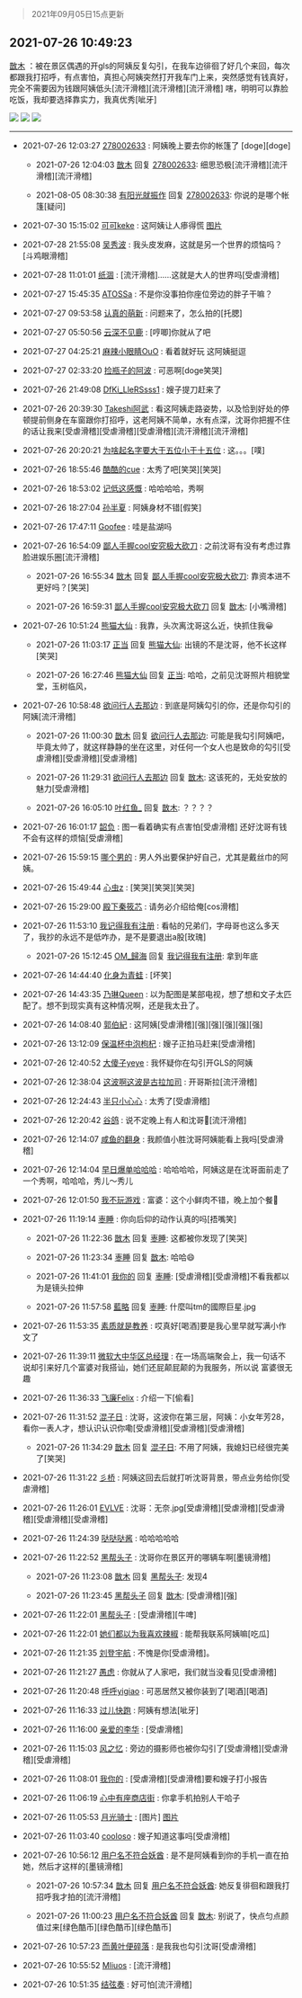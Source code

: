 > 2021年09月05日15点更新
<link rel="stylesheet" href="https://cdn.jsdelivr.net/gh/taotie6/sampleJSON@main/css/photo_show.css">


 ## 2021-07-26 10:49:23 

 [㪚木](https://www.coolapk.com/feed/28677776?shareKey=NzUyMjk5ZTY4NDFjNjEzMTc4MjM~) ：被在景区偶遇的开gls的阿姨反复勾引，在我车边徘徊了好几个来回，每次都跟我打招呼，有点害怕，真担心阿姨突然打开我车门上来，突然感觉有钱真好，完全不需要因为钱跟阿姨低头[流汗滑稽][流汗滑稽][流汗滑稽]
嗐，明明可以靠脸吃饭，我却要选择靠实力，我真优秀[呲牙] 

<div class="album">
<img class="img-item" src="http://image.coolapk.com/feed/2021/0726/10/1081091_cdba94a4_7743_7979@320x184.gif" />
<img class="img-item" src="http://image.coolapk.com/feed/2021/0726/10/1081091_9836edfa_7743_7982@368x640.gif" />
<img class="img-item" src="http://image.coolapk.com/feed/2021/0726/10/1081091_f45e9508_7743_7984@672x378.gif" />
</div>

 ------- 

- 2021-07-26 12:03:27 [278002633](uid=130056) : 阿姨晚上要去你的帐篷了 [doge][doge] 

    - 2021-07-26 12:04:03 [㪚木](uid=1081091) 回复 [278002633](uid=130056): 细思恐极[流汗滑稽][流汗滑稽][流汗滑稽] 

    - 2021-08-05 08:30:38 [有阳光就振作](uid=2457987) 回复 [278002633](uid=130056): 你说的是哪个帐篷[疑问] 

- 2021-07-30 15:15:02 [可可keke](uid=2190423) : 这阿姨让人瘆得慌 [图片](http://image.coolapk.com/feed/2021/0730/15/2190423_ba21b2c2_9300_1933@500x563.jpeg)

- 2021-07-28 21:55:08 [吴秀波](uid=1158063) : 我头皮发麻，这就是另一个世界的烦恼吗？[斗鸡眼滑稽] 

- 2021-07-28 11:01:01 [纸涸](uid=3690334) : [流汗滑稽]......这就是大人的世界吗[受虐滑稽] 

- 2021-07-27 15:45:35 [ATOSSa](uid=2489532) : 不是你没事拍你座位旁边的胖子干嘛？ 

- 2021-07-27 09:53:58 [认真的萌新](uid=1542914) : 问题来了，怎么拍的[托腮] 

- 2021-07-27 05:50:56 [云深不见鹿](uid=630963) : [哼唧]你就从了吧 

- 2021-07-27 04:25:21 [麻辣小眼睛OuO](uid=499955) : 看着就好玩  这阿姨挺逗 

- 2021-07-27 02:33:20 [捡瓶子的阿波](uid=745229) : 可恶啊[doge笑哭] 

- 2021-07-26 21:49:08 [DfKi_LleRSsss1](uid=2139384) : 嫂子提刀赶来了 

- 2021-07-26 20:39:30 [Takeshi阿武](uid=2891233) : 看这阿姨走路姿势，以及恰到好处的停顿提前侧身在车窗跟你打招呼，这老阿姨不简单，水有点深，沈哥你把握不住的话让我来[受虐滑稽][受虐滑稽][受虐滑稽][流汗滑稽][流汗滑稽] 

- 2021-07-26 20:20:21 [为啥起名字要大于五位小于十五位](uid=3435660) : 这。。。[噗] 

- 2021-07-26 18:55:46 [酷酷的cue](uid=2882563) : 太秀了吧[笑哭][笑哭] 

- 2021-07-26 18:53:02 [记低这感慨](uid=1511878) : 哈哈哈哈，秀啊 

- 2021-07-26 18:27:04 [孙半夏](uid=1851173) : 阿姨身材不错[假笑] 

- 2021-07-26 17:47:11 [Goofee](uid=1014686) : 哇是盐湖吗 

- 2021-07-26 16:54:09 [鄙人手握cool安究极大砍刀](uid=2616582) : 之前沈哥有没有考虑过靠脸进娱乐圈[流汗滑稽] 

    - 2021-07-26 16:55:34 [㪚木](uid=1081091) 回复 [鄙人手握cool安究极大砍刀](uid=2616582): 靠资本进不更好吗？[笑哭] 

    - 2021-07-26 16:59:31 [鄙人手握cool安究极大砍刀](uid=2616582) 回复 [㪚木](uid=1081091): [小嘴滑稽] 

- 2021-07-26 10:51:24 [熊猫大仙](uid=1742170) : 我靠，头次离沈哥这么近，快抓住我😀 

    - 2021-07-26 11:03:17 [正当](uid=1725957) 回复 [熊猫大仙](uid=1742170): 出镜的不是沈哥，他不长这样[笑哭] 

    - 2021-07-26 16:27:46 [熊猫大仙](uid=1742170) 回复 [正当](uid=1725957): 哈哈，之前见沈哥照片相貌堂堂，玉树临风， 

- 2021-07-26 10:58:48 [欲问行人去那边](uid=826969) : 到底是阿姨勾引的你，还是你勾引的阿姨[流汗滑稽] 

    - 2021-07-26 11:00:30 [㪚木](uid=1081091) 回复 [欲问行人去那边](uid=826969): 可能是我勾引阿姨吧，毕竟太帅了，就这样静静的坐在这里，对任何一个女人也是致命的勾引[受虐滑稽][受虐滑稽][受虐滑稽] 

    - 2021-07-26 11:29:31 [欲问行人去那边](uid=826969) 回复 [㪚木](uid=1081091): 这该死的，无处安放的魅力[受虐滑稽] 

    - 2021-07-26 16:05:10 [叶红鱼_](uid=728808) 回复 [㪚木](uid=1081091): ？？？？ 

- 2021-07-26 16:01:17 [韶负](uid=3378542) : 图一看着确实有点害怕[受虐滑稽] 还好沈哥有钱 不会有这样的烦恼[受虐滑稽] 

- 2021-07-26 15:59:15 [哪个男的](uid=1057736) : 男人外出要保护好自己，尤其是戴丝巾的阿姨。 

- 2021-07-26 15:49:44 [心虫z](uid=151532) : [笑哭][笑哭][笑哭] 

- 2021-07-26 15:29:00 [殿下秦筱芯](uid=1506692) : 请务必介绍给俺[cos滑稽] 

- 2021-07-26 11:53:10 [我记得我有注册](uid=1403833) : 看帖的兄弟们，字母哥也这么多天了，我抄的永远不是低咋办，是不是要退出a股[玫瑰] 

    - 2021-07-26 15:12:45 [OM_歸海](uid=1574514) 回复 [我记得我有注册](uid=1403833): 拿到年底 

- 2021-07-26 14:44:40 [化身为青蛙](uid=1209189) : [坏笑] 

- 2021-07-26 14:43:35 [乃琳Queen](uid=2370903) : 以为配图是某部电视，想了想和文子太匹配了。想不到现实真有这种情况啊，还是我太丑了。 

- 2021-07-26 14:08:40 [郭伯紀](uid=2859803) : 这阿姨[受虐滑稽][强][强][强][强][强] 

- 2021-07-26 13:12:09 [保温杯中泡枸杞](uid=3327022) : 嫂子正拍马赶来[受虐滑稽] 

- 2021-07-26 12:40:52 [大傻子yeye](uid=1019731) : 我怀疑你在勾引开GLS的阿姨 

- 2021-07-26 12:38:04 [这波啊这波是古拉加司](uid=3369995) : 开哥斯拉[流汗滑稽] 

- 2021-07-26 12:24:43 [半只小心心](uid=1559932) : 太秀了[受虐滑稽] 

- 2021-07-26 12:20:42 [谷鸽](uid=785729) : 说不定晚上有人和沈哥🤺[流汗滑稽] 

- 2021-07-26 12:14:07 [咸鱼的翻身](uid=3945270) : 我颜值小胜沈哥阿姨能看上我吗[受虐滑稽] 

- 2021-07-26 12:14:04 [早日爆单哈哈哈](uid=2188936) : 哈哈哈哈，阿姨这是在沈哥面前走了一个秀啊，哈哈哈，秀儿～秀儿 

- 2021-07-26 12:01:50 [我不玩游戏](uid=3058829) : 富婆：这个小鲜肉不错，晚上加个餐🍌 

- 2021-07-26 11:19:14 [栆睡](uid=2246713) : 你向后仰的动作认真的吗[捂嘴笑] 

    - 2021-07-26 11:22:36 [㪚木](uid=1081091) 回复 [栆睡](uid=2246713): 这都被你发现了[笑哭] 

    - 2021-07-26 11:23:34 [栆睡](uid=2246713) 回复 [㪚木](uid=1081091): 哈哈😄 

    - 2021-07-26 11:41:01 [我你的](uid=3530668) 回复 [栆睡](uid=2246713): [受虐滑稽][受虐滑稽]不看我都以为是镜头拉伸 

    - 2021-07-26 11:57:58 [藍略](uid=4334799) 回复 [栆睡](uid=2246713): 什麼叫tm的國際巨星.jpg 

- 2021-07-26 11:53:35 [素质就是教养](uid=2192928) : 哎真好[喝酒]要是我心里早就写满小作文了 

- 2021-07-26 11:39:11 [微软大中华区总经理](uid=928491) : 在一场高端聚会上，我一句话不说却引来好几个富婆对我搭讪，她们还屁颠屁颠的为我服务，所以说 富婆很无趣 

- 2021-07-26 11:36:33 [飞廉Felix](uid=900024) : 介绍一下[偷看] 

- 2021-07-26 11:31:52 [混子日](uid=1878276) : 沈哥，这波你在第三层，阿姨：小女年芳28，看你一表人才，想认识认识你嘞[受虐滑稽][受虐滑稽][受虐滑稽] 

    - 2021-07-26 11:34:29 [㪚木](uid=1081091) 回复 [混子日](uid=1878276): 不用了阿姨，我媳妇已经很完美了[笑哭] 

- 2021-07-26 11:31:22 [彡桥](uid=3740933) : 阿姨这回去后就打听沈哥背景，带点业务给你[受虐滑稽] 

- 2021-07-26 11:26:01 [EVLVE](uid=624501) : 沈哥：无奈.jpg[受虐滑稽][受虐滑稽][受虐滑稽][受虐滑稽][受虐滑稽] 

- 2021-07-26 11:24:39 [哒哒哒酱](uid=3456742) : 哈哈哈哈哈 

- 2021-07-26 11:22:52 [黑帮头子](uid=2838832) : 沈哥你在景区开的哪辆车啊[墨镜滑稽] 

    - 2021-07-26 11:23:08 [㪚木](uid=1081091) 回复 [黑帮头子](uid=2838832): 发现4 

    - 2021-07-26 11:23:45 [黑帮头子](uid=2838832) 回复 [㪚木](uid=1081091): [受虐滑稽][强] 

- 2021-07-26 11:22:01 [黑帮头子](uid=2838832) : [受虐滑稽][牛啤] 

- 2021-07-26 11:22:01 [她们都以为我喜欢辣椒](uid=964816) : 能帮我联系阿姨嘛[吃瓜] 

- 2021-07-26 11:21:35 [刘登宇航](uid=571170) : 不愧是你[受虐滑稽]。 

- 2021-07-26 11:21:27 [愚虑](uid=782365) : 你就从了人家吧，我们就当没看见[受虐滑稽] 

- 2021-07-26 11:20:48 [呼呼yigiao](uid=3884903) : 可恶居然又被你装到了[喝酒][喝酒] 

- 2021-07-26 11:16:33 [过儿快跑](uid=4122705) : 阿姨有想法[呲牙] 

- 2021-07-26 11:16:00 [亲爱的李华](uid=1323228) : [受虐滑稽] 

- 2021-07-26 11:15:03 [风之忆](uid=3924354) : 旁边的摄影师也被你勾引了[受虐滑稽][受虐滑稽][受虐滑稽] 

- 2021-07-26 11:08:01 [我你的](uid=3530668) : [受虐滑稽][受虐滑稽]要和嫂子打小报告 

- 2021-07-26 11:06:19 [心中有座商店街](uid=1636078) : 你拿手机拍别人干哈子 

- 2021-07-26 11:05:53 [月光骑士](uid=2632367) : [图片] [图片](http://image.coolapk.com/feed/2021/0726/11/2632367_8753_0429@157x160.jpg)

- 2021-07-26 11:03:40 [cooloso](uid=1984608) : 嫂子知道这事吗[受虐滑稽] 

- 2021-07-26 10:56:12 [用户名不符合妖酋](uid=1105274) : 是不是阿姨看到你的手机一直在拍她，然后才这样的[墨镜滑稽] 

    - 2021-07-26 10:57:34 [㪚木](uid=1081091) 回复 [用户名不符合妖酋](uid=1105274): 她反复徘徊和跟我打招呼我才拍的[流汗滑稽] 

    - 2021-07-26 11:00:23 [用户名不符合妖酋](uid=1105274) 回复 [㪚木](uid=1081091): 别说了，快点匀点颜值过来[绿色酷币][绿色酷币][绿色酷币] 

- 2021-07-26 10:57:23 [而黄叶便碎落](uid=2845514) : 是我我也勾引沈哥[受虐滑稽] 

- 2021-07-26 10:55:52 [Mliuos](uid=837000) : [流汗滑稽] 

- 2021-07-26 10:51:35 [结弦奏](uid=1248797) : 好可怕[流汗滑稽] 

